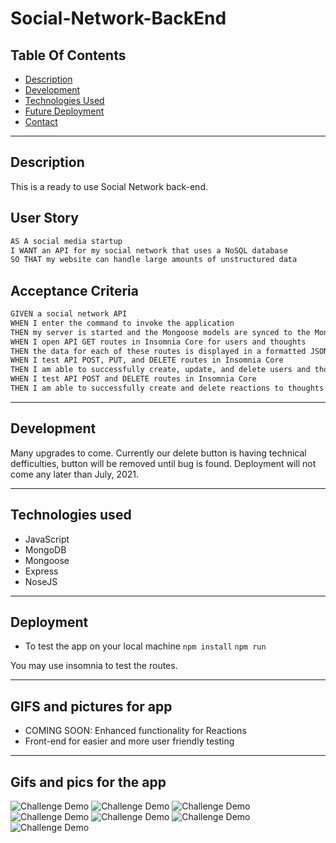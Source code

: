 # Social-Network-BackEnd

## Table Of Contents
* [Description](#description)
* [Development](#usage)
* [Technologies Used](#technologies-used)
* [Future Deployment](#future-deployement)
* [Contact](#contact)
----------------------------
## Description
This is a ready to use Social Network back-end. 

## User Story

```md
AS A social media startup
I WANT an API for my social network that uses a NoSQL database
SO THAT my website can handle large amounts of unstructured data
```
## Acceptance Criteria

```md
GIVEN a social network API
WHEN I enter the command to invoke the application
THEN my server is started and the Mongoose models are synced to the MongoDB database
WHEN I open API GET routes in Insomnia Core for users and thoughts
THEN the data for each of these routes is displayed in a formatted JSON
WHEN I test API POST, PUT, and DELETE routes in Insomnia Core
THEN I am able to successfully create, update, and delete users and thoughts in my database
WHEN I test API POST and DELETE routes in Insomnia Core
THEN I am able to successfully create and delete reactions to thoughts and add and remove friends to a user’s friend list
```
---------------------------
## Development
Many upgrades to come. Currently our delete button is having technical defficulties, button will be removed until bug is found. Deployment will not come any later than July, 2021.

---------------------------
## Technologies used
- JavaScript
- MongoDB
- Mongoose
- Express
- NoseJS

---------------------------
## Deployment
* To test the app on your local machine 
`npm install`
`npm run`

You may use insomnia to test the routes.

---------------------------
## GIFS and pictures for app
* COMING SOON: Enhanced functionality for Reactions
* Front-end for easier and more user friendly testing

---------------------------
## Gifs and pics for the app
![Challenge Demo](./assets/Screenshot1.png)
![Challenge Demo](./assets/Screenshot1.png)
![Challenge Demo](./assets/Screenshot1.png)
![Challenge Demo](./assets/Screenshot1.png)
![Challenge Demo](./assets/Screenshot1.png)
![Challenge Demo](./assets/Screenshot1.png)
![Challenge Demo](./assets/Screenshot1.png)
